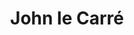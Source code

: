 ---
title: John le Carré
author_slug: john_le_carré
wikipedia_url: https://en.wikipedia.org/wiki/John_le_Carré
wikipedia_summary: |
  David John Moore Cornwell, better known by his pen name John le Carré, was a British author, best known for his espionage novels, many of which were successfully adapted for film or television. A "sophisticated, morally ambiguous writer", he is considered one of the greatest novelists of the postwar era. During the 1950s and 1960s, he worked for both the Security Service (MI5) and the Secret Intelligence Service (MI6).
layout: author
---